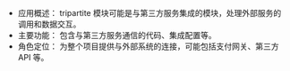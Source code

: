 
- 应用概述： tripartite 模块可能是与第三方服务集成的模块，处理外部服务的调用和数据交互。
- 主要功能： 包含与第三方服务通信的代码、集成配置等。
- 角色定位： 为整个项目提供与外部系统的连接，可能包括支付网关、第三方 API 等。
